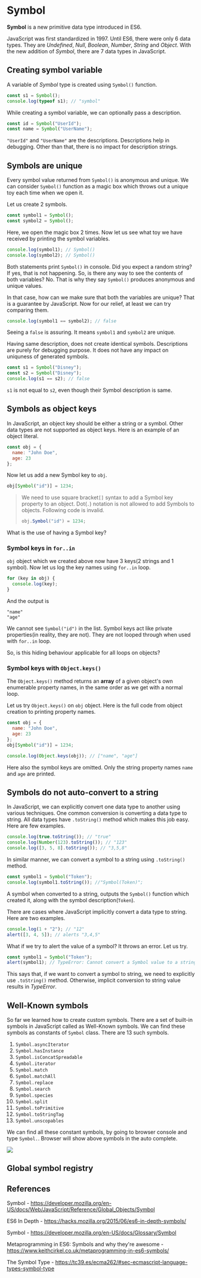 # Symbol

**Symbol** is a new primitive data type introduced in ES6.

JavaScript was first standardized in 1997. Until ES6, there were only 6 data types. They are _Undefined_, _Null_, _Boolean_, _Number_, _String_ and _Object_. With the new addition of _Symbol_, there are 7 data types in JavaScript.

## Creating symbol variable

A variable of _Symbol_ type is created using `Symbol()` function.

```javascript
const s1 = Symbol();
console.log(typeof s1); // "symbol"
```

While creating a symbol variable, we can optionally pass a description.

```javascript
const id = Symbol("UserId");
const name = Symbol("UserName");
```

`"UserId"` and `"UserName"` are the descriptions. Descriptions help in debugging. Other than that, there is no impact for description strings.

## Symbols are unique

Every symbol value returned from `Symbol()` is anonymous and unique. We can consider `Symbol()` function as a magic box which throws out a unique toy each time when we open it.

Let us create 2 symbols.

```javascript
const symbol1 = Symbol();
const symbol2 = Symbol();
```

Here, we open the magic box 2 times. Now let us see what toy we have received by printing the symbol variables.

```javascript
console.log(symbol1); // Symbol()
console.log(symbol2); // Symbol()
```

Both statements print `Symbol()` in console. Did you expect a random string? If yes, that is not happening. So, is there any way to see the contents of both variables? No. That is why they say `Symbol()` produces anonymous and unique values.

In that case, how can we make sure that both the variables are unique? That is a guarantee by JavaScript. Now for our relief, at least we can try comparing them.

```javascript
console.log(symbol1 == symbol2); // false
```

Seeing a `false` is assuring. It means `symbol1` and `symbol2` are unique.

Having same description, does not create identical symbols. Descriptions are purely for debugging purpose. It does not have any impact on uniquness of generated symbols.

```javascript
const s1 = Symbol("Disney");
const s2 = Symbol("Disney");
console.log(s1 == s2); // false
```

`s1` is not equal to `s2`, even though their Symbol description is same.

## Symbols as object keys

In JavaScript, an object key should be either a string or a symbol. Other data types are not supported as object keys. Here is an example of an object literal.

```javascript
const obj = {
  name: "John Doe",
  age: 23
};
```

Now let us add a new Symbol key to `obj`.

```javascript
obj[Symbol("id")] = 1234;
```

> We need to use square bracket`[]` syntax to add a Symbol key property to an object. Dot(`.`) notation is not allowed to add Symbols to objects. Following code is invalid.
>
> ```javascript
> obj.Symbol("id") = 1234;
> ```

What is the use of having a Symbol key?

### Symbol keys in `for..in`

`obj` object which we created above now have 3 keys(2 strings and 1 symbol). Now let us log the key names using `for..in` loop.

```javascript
for (key in obj) {
  console.log(key);
}
```

And the output is

```console
"name"
"age"
```

We cannot see `Symbol("id")` in the list. Symbol keys act like private properties(in reality, they are not). They are not looped through when used with `for..in` loop.

So, is this hiding behaviour applicable for all loops on objects?

### Symbol keys with `Object.keys()`

The `Object.keys()` method returns an **array** of a given object's own enumerable property names, in the same order as we get with a normal loop.

Let us try `Object.keys()` on `obj` object. Here is the full code from object creation to printing property names.

```javascript
const obj = {
  name: "John Doe",
  age: 23
};
obj[Symbol("id")] = 1234;

console.log(Object.keys(obj)); // ["name", "age"]
```

Here also the symbol keys are omitted. Only the string property names `name` and `age` are printed.

## Symbols do not auto-convert to a string

In JavaScript, we can explicitly convert one data type to another using various techniques. One common conversion is converting a data type to string. All data types have `.toString()` method which makes this job easy. Here are few examples.

```javascript
console.log(true.toString()); // "true"
console.log(Number(123).toString()); // "123"
console.log([3, 5, 8].toString()); // "3,5,8"
```

In similar manner, we can convert a symbol to a string using `.toString()` method.

```javascript
const symbol1 = Symbol("Token");
console.log(symbol1.toString()); //"Symbol(Token)";
```

A symbol when converted to a string, outputs the `Symbol()` function which created it, along with the symbol description(`Token`).

There are cases where JavaScript implicitly convert a data type to string. Here are two examples.

```javascript
console.log(1 + "2"); // "12"
alert([3, 4, 5]); // alerts "3,4,5"
```

What if we try to alert the value of a symbol? It throws an error. Let us try.

```javascript
const symbol1 = Symbol("Token");
alert(symbol1); // TypeError: Cannot convert a Symbol value to a string
```

This says that, if we want to convert a symbol to string, we need to explicitly use `.toString()` method. Otherwise, implicit conversion to string value results in _TypeError_.

## Well-Known symbols

So far we learned how to create custom symbols. There are a set of built-in symbols in JavaScript called as Well-Known symbols. We can find these symbols as constants of `Symbol` class. There are 13 such symbols.

1. `Symbol.asyncIterator`
2. `Symbol.hasInstance`
3. `Symbol.isConcatSpreadable`
4. `Symbol.iterator`
5. `Symbol.match`
6. `Symbol.matchAll`
7. `Symbol.replace`
8. `Symbol.search`
9. `Symbol.species`
10. `Symbol.split`
11. `Symbol.toPrimitive`
12. `Symbol.toStringTag`
13. `Symbol.unscopables`

We can find all these constant symbols, by going to browser console and type `Symbol.`. Browser will show above symbols in the auto complete.

![](assets/well-known-symbols.png)

## Global symbol registry

## References

Symbol - https://developer.mozilla.org/en-US/docs/Web/JavaScript/Reference/Global_Objects/Symbol

ES6 In Depth - https://hacks.mozilla.org/2015/06/es6-in-depth-symbols/

Symbol - https://developer.mozilla.org/en-US/docs/Glossary/Symbol

Metaprogramming in ES6: Symbols and why they're awesome - https://www.keithcirkel.co.uk/metaprogramming-in-es6-symbols/

The Symbol Type - https://tc39.es/ecma262/#sec-ecmascript-language-types-symbol-type
